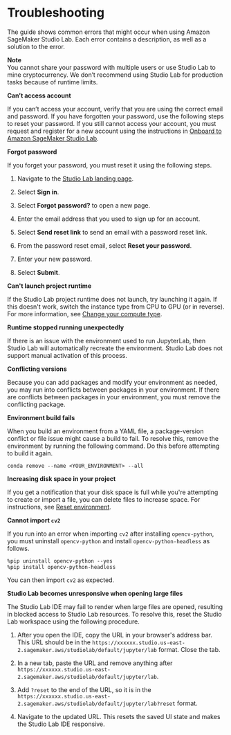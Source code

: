 # Troubleshooting<a name="studio-lab-troubleshooting"></a>

The guide shows common errors that might occur when using Amazon SageMaker Studio Lab\. Each error contains a description, as well as a solution to the error\.

**Note**  
You cannot share your password with multiple users or use Studio Lab to mine cryptocurrency\. We don’t recommend using Studio Lab for production tasks because of runtime limits\.

 **Can’t access account** 

If you can’t access your account, verify that you are using the correct email and password\. If you have forgotten your password, use the following steps to reset your password\. If you still cannot access your account, you must request and register for a new account using the instructions in [Onboard to Amazon SageMaker Studio Lab](studio-lab-onboard.md)\. 

 **Forgot password** 

 If you forget your password, you must reset it using the following steps\. 

1.  Navigate to the [Studio Lab landing page](https://studiolab.sagemaker.aws)\.

1.  Select **Sign in**\.

1.  Select **Forgot password?** to open a new page\. 

1.  Enter the email address that you used to sign up for an account\. 

1.  Select **Send reset link** to send an email with a password reset link\. 

1.  From the password reset email, select **Reset your password**\. 

1.  Enter your new password\. 

1.  Select **Submit**\. 

 **Can't launch project runtime** 

If the Studio Lab project runtime does not launch, try launching it again\. If this doesn't work, switch the instance type from CPU to GPU \(or in reverse\)\. For more information, see [Change your compute type](studio-lab-manage-runtime.md#studio-lab-manage-runtime-change)\.

 **Runtime stopped running unexpectedly** 

If there is an issue with the environment used to run JupyterLab, then Studio Lab will automatically recreate the environment\. Studio Lab does not support manual activation of this process\. 

 **Conflicting versions** 

Because you can add packages and modify your environment as needed, you may run into conflicts between packages in your environment\. If there are conflicts between packages in your environment, you must remove the conflicting package\.

 **Environment build fails** 

When you build an environment from a YAML file, a package\-version conflict or file issue might cause a build to fail\. To resolve this, remove the environment by running the following command\. Do this before attempting to build it again\. 

```
conda remove --name <YOUR_ENVIRONMENT> --all
```

 **Increasing disk space in your project** 

If you get a notification that your disk space is full while you're attempting to create or import a file, you can delete files to increase space\. For instructions, see [Reset environment](studio-lab-use-manage.md#studio-lab-use-manage-conda-reset)\.

 **Cannot import `cv2`** 

If you run into an error when importing `cv2` after installing `opencv-python`, you must uninstall `opencv-python` and install `opencv-python-headless` as follows\.

```
%pip uninstall opencv-python --yes
%pip install opencv-python-headless
```

You can then import `cv2` as expected\.

 **Studio Lab becomes unresponsive when opening large files** 

The Studio Lab IDE may fail to render when large files are opened, resulting in blocked access to Studio Lab resources\. To resolve this, reset the Studio Lab workspace using the following procedure\.

1. After you open the IDE, copy the URL in your browser's address bar\. This URL should be in the `https://xxxxxx.studio.us-east-2.sagemaker.aws/studiolab/default/jupyter/lab` format\. Close the tab\.

1. In a new tab, paste the URL and remove anything after `https://xxxxxx.studio.us-east-2.sagemaker.aws/studiolab/default/jupyter/lab`\.

1. Add `?reset` to the end of the URL, so it is in the `https://xxxxxx.studio.us-east-2.sagemaker.aws/studiolab/default/jupyter/lab?reset` format\.

1. Navigate to the updated URL\. This resets the saved UI state and makes the Studio Lab IDE responsive\.